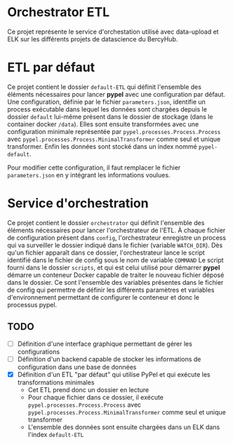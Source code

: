 # Orchestrator ETL

Ce projet représente le service d'orchestation utilisé avec data-upload et ELK sur les différents projets de datascience du BercyHub.

# ETL par défaut
Ce projet contient le dossier `default-ETL` qui définit l'ensemble des éléments nécessaires pour lancer **pypel** avec une configuration par défaut.
Une configuration, définie par le fichier `parameters.json`, identifie un process exécutable dans lequel les données sont chargées depuis le dossier `default` lui-même présent dans le dossier de stockage (dans le container docker `/data`).
Elles sont ensuite transformées avec une configuration minimale représentée par `pypel.processes.Process.Process` avec `pypel.processes.Process.MinimalTransformer` comme seul et unique transformer.
Enfin les données sont stocké dans un index nommé `pypel-default`.

Pour modifier cette configuration, il faut remplacer le fichier `parameters.json` en y intégrant les informations voulues.

# Service d'orchestration
Ce projet contient le dossier `orchestrator` qui définit l'ensemble des éléments nécessaires pour lancer l'orchestrateur de l'ETL.
À chaque fichier de configuration présent dans `config`, l'orchestrateur enregistre un process qui va surveiller le dossier indiqué dans le fichier (variable `WATCH_DIR`).
Dès qu'un fichier apparaît dans ce dossier, l'orchestrateur lance le script identifié dans le fichier de config sous le nom de variable `COMMAND`
Le script fourni dans le dossier `scripts`, et qui est celui utilisé pour démarrer **pypel** démarre un conteneur Docker capable de traiter le nouveau fichier déposé dans le dossier.
Ce sont l'ensemble des variables présentes dans le fichier de config qui permettre de définir les différents paramètres et variables d'environnement permettant de configurer le conteneur et donc le processus pypel.

## TODO
- [ ] Définition d'une interface graphique permettant de gérer les configurations
- [ ] Définition d'un backend capable de stocker les informations de configuration dans une base de données
- [x] Définition d'un ETL "par défaut" qui utilise PyPel et qui exécute les transformations minimales
  - Cet ETL prend donc un dossier en lecture
  - Pour chaque fichier dans ce dossier, il exécute `pypel.processes.Process.Process` avec `pypel.processes.Process.MinimalTransformer` comme seul et unique transformer
  - L'ensemble des données sont ensuite chargées dans un ELK dans l'index `default-ETL`
